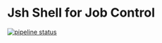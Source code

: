 # Jsh Shell for Job Control
[![pipeline status](https://github.com/mathusanMe/C-JobControl-Shell/actions/workflows/c-cpp.yml/badge.svg)](https://github.com/mathusanMe/C-JobControl-Shell/actions/workflows/c-cpp.yml)
